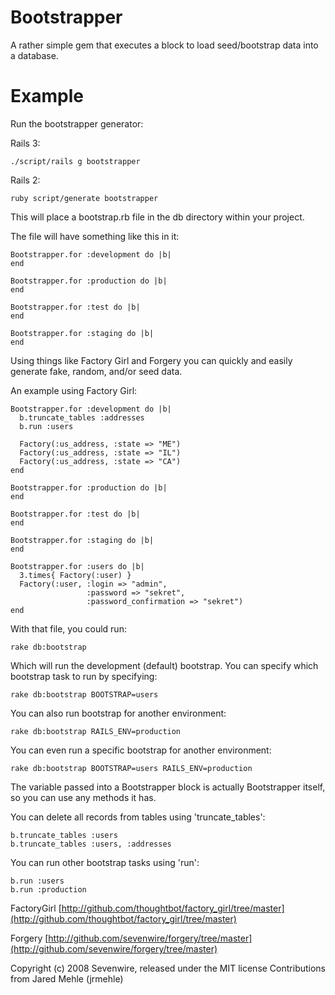 Bootstrapper
============

  A rather simple gem that executes a block to load seed/bootstrap data
  into a database.


Example
=======

  Run the bootstrapper generator:
  
  Rails 3:
  
    ./script/rails g bootstrapper
  
  Rails 2:

    ruby script/generate bootstrapper
    
    

  This will place a bootstrap.rb file in the db directory within your project.

  The file will have something like this in it:

    Bootstrapper.for :development do |b|
    end

    Bootstrapper.for :production do |b|
    end

    Bootstrapper.for :test do |b|
    end

    Bootstrapper.for :staging do |b|
    end

  Using things like Factory Girl and Forgery you can quickly and easily
  generate fake, random, and/or seed data.

  An example using Factory Girl:

    Bootstrapper.for :development do |b|
      b.truncate_tables :addresses
      b.run :users

      Factory(:us_address, :state => "ME")
      Factory(:us_address, :state => "IL")
      Factory(:us_address, :state => "CA")
    end

    Bootstrapper.for :production do |b|
    end

    Bootstrapper.for :test do |b|
    end

    Bootstrapper.for :staging do |b|
    end

    Bootstrapper.for :users do |b|
      3.times{ Factory(:user) }
      Factory(:user, :login => "admin",
                     :password => "sekret",
                     :password_confirmation => "sekret")
    end

  With that file, you could run:

    rake db:bootstrap

  Which will run the development (default) bootstrap.  You can specify which
  bootstrap task to run by specifying:

    rake db:bootstrap BOOTSTRAP=users

  You can also run bootstrap for another environment:

    rake db:bootstrap RAILS_ENV=production

  You can even run a specific bootstrap for another environment:

    rake db:bootstrap BOOTSTRAP=users RAILS_ENV=production

  The variable passed into a Bootstrapper block is actually Bootstrapper
  itself, so you can use any methods it has.

  You can delete all records from tables using 'truncate_tables':

    b.truncate_tables :users
    b.truncate_tables :users, :addresses

  You can run other bootstrap tasks using 'run':

    b.run :users
    b.run :production

FactoryGirl [http://github.com/thoughtbot/factory_girl/tree/master](http://github.com/thoughtbot/factory_girl/tree/master)

Forgery [http://github.com/sevenwire/forgery/tree/master](http://github.com/sevenwire/forgery/tree/master)

Copyright (c) 2008 Sevenwire, released under the MIT license
Contributions from Jared Mehle (jrmehle)
